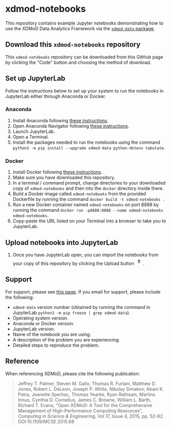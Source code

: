 # xdmod-notebooks
This repository contains example Jupyter notebooks demonstrating how to use the XDMoD Data Analytics Framework via the [`xdmod-data` package](https://github.com/ubccr/xdmod-data).

## Download this `xdmod-notebooks` repository
This `xdmod-notebooks` repository can be downloaded from this GitHub page by clicking the "Code" button and choosing the method of download.

## Set up JupyterLab
Follow the instructions below to set up your system to run the notebooks in JupyterLab either through Anaconda or Docker.

### Anaconda
1. Install Anaconda following [these instructions](https://docs.anaconda.com/free/anaconda/install/index.html).
1. Open Anaconda Navigator following [these instructions](https://docs.anaconda.com/free/anaconda/install/verify-install/).
1. Launch JupyterLab.
1. Open a Terminal.
1. Install the packages needed to run the notebooks using the command `python3 -m pip install --upgrade xdmod-data python-dotenv tabulate`.

### Docker
1. Install Docker following [these instructions](https://docs.docker.com/engine/install/).
1. Make sure you have downloaded this repository.
1. In a terminal / command prompt, change directories to your downloaded copy of `xdmod-notebooks` and then into the `docker` directory inside there.
1. Build a Docker image called `xdmod-notebooks` from the provided Dockerfile by running the command `docker build -t xdmod-notebooks .`
1. Run a new Docker container named `xdmod-notebooks` on port 8888 by running the command `docker run -p8888:8888 --name xdmod-notebooks xdmod-notebooks`.
1. Copy-paste the URL listed on your Terminal into a browser to take you to JupyterLab.

## Upload notebooks into JupyterLab
1. Once you have JupyterLab open, you can import the notebooks from your copy of this repository by clicking the Upload button ![Screenshot of upload button](docs/img/jupyter-upload.jpg).

## Support
For support, please see [this page](https://open.xdmod.org/support.html). If you email for support, please include the following:
* `xdmod-data` version number (obtained by running the command in JupyterLab `python3 -m pip freeze | grep xdmod-data`).
* Operating system version.
* Anaconda or Docker version.
* JupyterLab version.
* Name of the notebook you are using.
* A description of the problem you are experiencing.
* Detailed steps to reproduce the problem.

## Reference
When referencing XDMoD, please cite the following publication:

> Jeffrey T. Palmer, Steven M. Gallo, Thomas R. Furlani, Matthew D. Jones, Robert L. DeLeon, Joseph P. White, Nikolay Simakov, Abani K. Patra, Jeanette Sperhac, Thomas Yearke, Ryan Rathsam, Martins Innus, Cynthia D. Cornelius, James C. Browne, William L. Barth, Richard T. Evans, "Open XDMoD: A Tool for the Comprehensive Management of High-Performance Computing Resources", *Computing in Science & Engineering*, Vol 17, Issue 4, 2015, pp. 52-62. DOI:10.1109/MCSE.2015.68
